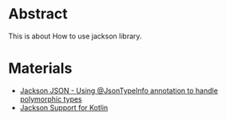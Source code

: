 # Abstract

This is about How to use jackson library.

# Materials

* [Jackson JSON - Using @JsonTypeInfo annotation to handle polymorphic types](https://www.logicbig.com/tutorials/misc/jackson/jackson-json-type-info-annotation.html)
* [Jackson Support for Kotlin](https://www.baeldung.com/kotlin/jackson-kotlin)
